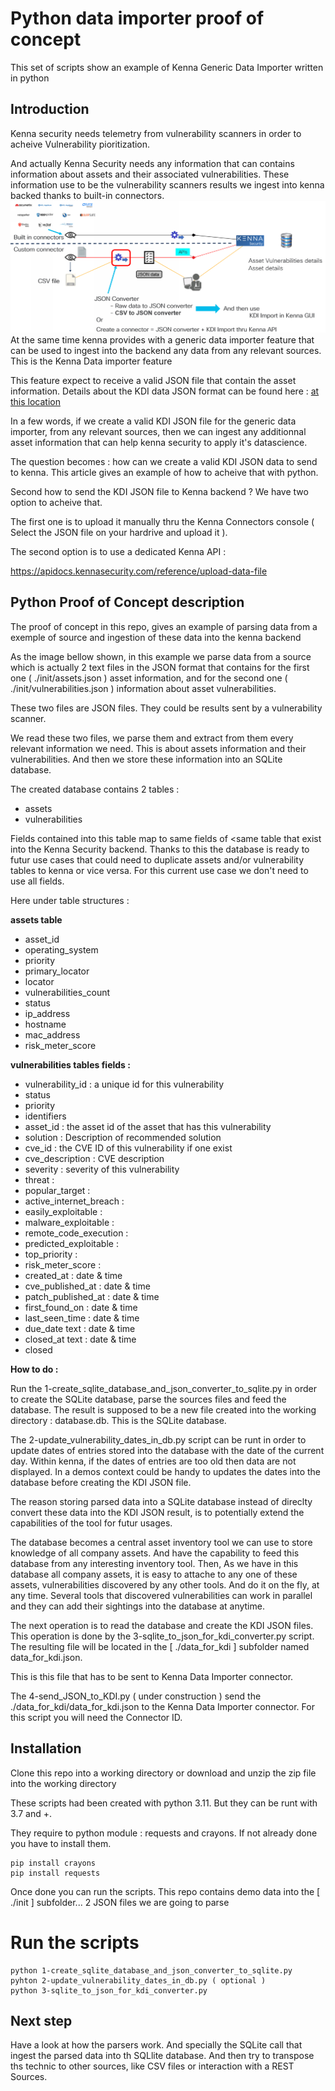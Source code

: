 # Python data importer proof of concept

This set of scripts show an example of Kenna Generic Data Importer written in python

## Introduction 

Kenna security needs telemetry from vulnerability scanners in order to acheive Vulnerability pioritization. 

And actually Kenna Security needs any information that can contains information about assets and their associated vulnerabilities. These information use to be the vulnerability scanners results we ingest into kenna backed thanks to built-in connectors.
![](assets/images/python_kdi-1.png)
At the same time kenna provides with a generic data importer feature that can be used to ingest into the backend any data from any relevant sources. This is the Kenna Data importer feature

This feature expect to receive a valid JSON file that contain the asset information. Details about the KDI data JSON format can be found here : [ at this location ](https://help.kennasecurity.com/hc/en-us/articles/360026413111-Kenna-Data-Importer-JSON-Connector-)

In a few words, if we create a valid KDI JSON file for the generic data importer, from any relevant sources, then we can ingest any additionnal asset information that can help kenna security to apply it's datascience.

The question becomes : how can we create a valid KDI JSON data to send to kenna.  This article gives an example of how to acheive that with python.

Second how to send the KDI JSON file to Kenna backend ? We have two option to acheive that. 

The first one is to upload it manually thru the Kenna Connectors console ( Select the JSON file on your hardrive and upload it ).  

The second option is to use a dedicated Kenna API :

https://apidocs.kennasecurity.com/reference/upload-data-file

## Python Proof of Concept description

The proof of concept in this repo, gives an example of parsing data from a exemple of source and ingestion of these data into the kenna backend

As the image bellow shown, in this example we parse data from a source which is actually 2 text files in the JSON format that contains for the first one ( ./init/assets.json ) asset information, and for the second one ( ./init/vulnerabilities.json ) information about asset vulnerabilities.  

These two files are JSON files. They could be results sent by a vulnerability scanner. 

We read these two files, we parse them and extract from them every relevant information we need. This is about assets information and their vulnerabilities. And then we store these information into an SQLite database.

The created database contains 2 tables :

- assets
- vulnerabilities

Fields contained into this table map to same fields of <same table that exist into the Kenna Security backend. Thanks to this the database is ready to futur use cases that could need to duplicate assets and/or vulnerability tables to kenna or vice versa. For this current use case we don't need to use all fields.

Here under table structures :

**assets table**

- asset_id
- operating_system
- priority
- primary_locator
- locator
- vulnerabilities_count
- status
- ip_address
- hostname
- mac_address
- risk_meter_score

**vulnerabilities tables fields :**

- vulnerability_id : a unique id for this vulnerability
- status
- priority
- identifiers
- asset_id : the asset id of the asset that has this vulnerability
- solution : Description of recommended solution
- cve_id : the CVE ID of this vulnerability if one exist
- cve_description : CVE description
- severity : severity of this vulnerability
- threat :
- popular_target :
- active_internet_breach :
- easily_exploitable :
- malware_exploitable :
- remote_code_execution :
- predicted_exploitable :
- top_priority :
- risk_meter_score : 
- created_at : date & time
- cve_published_at : date & time
- patch_published_at : date & time
- first_found_on : date & time
- last_seen_time : date & time
- due_date text : date & time
- closed_at text : date & time
- closed

**How to do :**

Run the 1-create_sqlite_database_and_json_converter_to_sqlite.py in order to create the SQLite database, parse the sources files and feed the database. The result is supposed to be a new file created into the working directory : database.db. This is the SQLite database.

The 2-update_vulnerability_dates_in_db.py script can be runt in order to update dates of entries stored into the database with the date of the current day. Within kenna, if the dates of entries are too old then data are not displayed. In a demos context could be handy to updates the dates into the database before creating the KDI JSON file.

The reason storing parsed data into a SQLite database instead of direclty convert these data into the KDI JSON result, is to potentially extend the capabilities of the tool for futur usages.

The database becomes a central asset inventory tool we can use to store knowledge of all company assets. And have the capability to feed this database from any interesting inventory tool. Then, As we have in this database all company assets, it is easy to attache to any one of these assets, vulnerabilities discovered by any other tools. And do it on the fly, at any time.  Several tools that discovered vulnerabilities can work in parallel and they can add their sightings into the database at anytime.

The next operation is to read the database and create the KDI JSON files. This operation is done by the 3-sqlite_to_json_for_kdi_converter.py script. The resulting file will be located in the [ ./data_for_kdi ] subfolder named data_for_kdi.json.

This is this file that has to be sent to Kenna Data Importer connector.

The 4-send_JSON_to_KDI.py ( under construction ) send the ./data_for_kdi/data_for_kdi.json to the Kenna Data Importer connector. 
For this script you will need the Connector ID.

## Installation 

Clone this repo into a working directory or download and unzip the zip file into the working directory

These scripts had been created with python 3.11. But they can be runt with 3.7 and +.

They require to python module : requests and crayons. If not already done you have to install them.

    pip install crayons
    pip install requests
    
Once done you can run the scripts. This repo contains demo data into the [ ./init ] subfolder... 2 JSON files we are going to parse 

# Run the scripts

    python 1-create_sqlite_database_and_json_converter_to_sqlite.py
    pyhton 2-update_vulnerability_dates_in_db.py ( optional )
    python 3-sqlite_to_json_for_kdi_converter.py
    
## Next step

Have a look at how the parsers work. And specially the SQLite call that ingest the parsed data into th SQLlite database. And then try to transpose ths technic to other sources, like CSV files or interaction with a REST Sources.
    